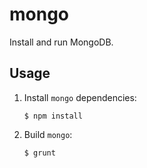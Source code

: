 mongo
===
Install and run MongoDB.

Usage
---
1.  Install `mongo` dependencies:
    
        $ npm install

2.  Build `mongo`:

        $ grunt
